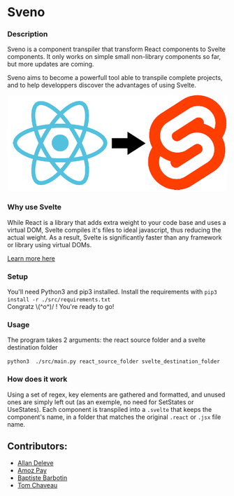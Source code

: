 # Sveno
### Description
Sveno is a component transpiler that transform React components to Svelte components. It only works on simple small non-library components so far, but more updates are coming.

Sveno aims to become a powerfull tool able to transpile complete projects, and to help developpers discover the advantages of using Svelte.

![React to Svelte](react-to-svelte.png)

### Why use Svelte
While React is a library that adds extra weight to your code base and uses a virtual DOM, Svelte compiles it's files to ideal javascript, thus reducing the actual weight. As a result, Svelte is significantly faster than any framework or library using virtual DOMs.

[Learn more here](https://svelte.dev/blog/virtual-dom-is-pure-overhead)

### Setup

You'll need Python3 and pip3 installed.
Install the requirements with `pip3 install -r ./src/requirements.txt`<br/>
Congratz \\(^o^)/ ! You're ready to go!

### Usage

The program takes 2 arguments: the react source folder and a svelte destination folder

`python3  ./src/main.py react_source_folder svelte_destination_folder`

### How does it work

Using a set of regex, key elements are gathered and formatted, and unused ones are simply left out (as an exemple, no need for SetStates or UseStates). Each component is transpiled into a `.svelte` that keeps the component's name, in a folder that matches the original `.react` or `.jsx` file name.

## Contributors:
- [Allan Deleve](https://github.com/Gfaim)
- [Amoz Pay](https://github.com/amozpay)
- [Baptiste Barbotin](https://github.com/barbo69)
- [Tom Chaveau](https://github.com/TomChv)
